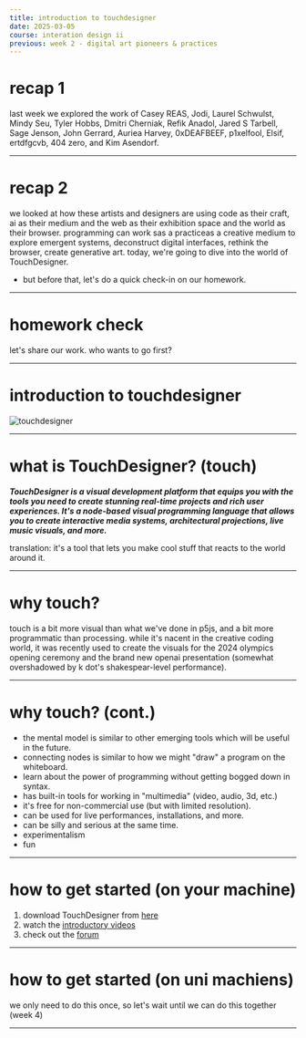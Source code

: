 ```yaml
---
title: introduction to touchdesigner
date: 2025-03-05
course: interation design ii
previous: week 2 - digital art pioneers & practices
---
```

# recap 1

last week we explored the work of Casey REAS, Jodi, Laurel Schwulst, Mindy Seu, Tyler Hobbs, Dmitri Cherniak, Refik Anadol,  Jared S Tarbell, Sage Jenson, John Gerrard, Auriea Harvey, 0xDEAFBEEF, p1xelfool, Elsif, ertdfgcvb, 404 zero, and Kim Asendorf.

---
# recap 2

we looked at how these artists and designers are using code as their craft, ai as their medium and the web as their exhibition space and the world as their browser. programming can work sas a practiceas a creative medium to explore emergent systems, deconstruct digital interfaces, rethink the browser, create generative art. today, we're going to dive into the world of TouchDesigner.

- but before that, let's do a quick check-in on our homework.

---
# homework check

 let's share our work. who wants to go first?

---

# introduction to touchdesigner

![touchdesigner](https://derivative.ca/sites/default/files/inline-images/td_logo_0.png)

---

# what is TouchDesigner? (touch)

***TouchDesigner is a visual development platform that equips you with the tools you need to create stunning real-time projects and rich user experiences. It's a node-based visual programming language that allows you to create interactive media systems, architectural projections, live music visuals, and more.***

translation: it's a tool that lets you make cool stuff that reacts to the world around it.

---
# why touch?

touch is a bit more visual than what we've done in p5js, and a bit more programmatic than processing. while it's nacent in the creative coding world, it was recently used to create the visuals for the 2024 olympics opening ceremony and the brand new openai presentation (somewhat overshadowed by k dot's shakespear-level performance).

---
# why touch? (cont.)

- the mental model is similar to other emerging tools which will be useful in the future.
- connecting nodes is similar to how we might "draw" a program on the whiteboard. 
- learn about the power of programming without getting bogged down in syntax.
- has built-in tools for working in "multimedia" (video, audio, 3d, etc.)
- it's free for non-commercial use (but with limited resolution).
- can be used for live performances, installations, and more.
- can be silly and serious at the same time.
- experimentalism
- fun


---

# how to get started (on your machine)

1. download TouchDesigner from [here](https://derivative.ca/download)
2. watch the [introductory videos](https://derivative.ca/community)
3. check out the [forum](https://forum.derivative.ca/)

--- 
# how to get started (on uni machiens)

we only need to do this once, so let's wait until we can do this together (week 4)

---



